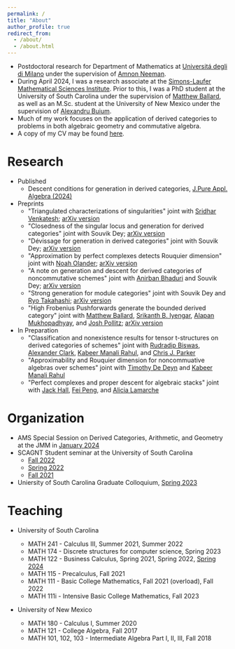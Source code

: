 ```yaml
---
permalink: /
title: "About"
author_profile: true
redirect_from: 
  - /about/
  - /about.html
---
```

- Postdoctoral research for Department of Mathematics at [Universitá degli di Milano](https://www.unimi.it/en) under the supervision of [Amnon Neeman](https://www.unimi.it/en/ugov/person/amnon-neeman).
- During April 2024, I was a research associate at the [Simons-Laufer Mathematical Sciences Institute](https://www.slmath.org/programs/356). Prior to this, I was a PhD student at the University of South Carolina under the supervision of [Matthew Ballard](https://www.matthewrobertballard.com), as well as an M.Sc. student at the University of New Mexico under the supervision of [Alexandru Buium](http://www.math.unm.edu/~buium). 
- Much of my work focuses on the application of derived categories to problems in both algebraic geometry and commutative algebra. 
- A copy of my CV may be found [here](/LankCV.pdf).

Research
==
- Published
  - Descent conditions for generation in derived categories, [J.Pure Appl. Algebra (2024)](https://doi.org/10.1016/j.jpaa.2024.107671)
- Preprints
  - "Triangulated characterizations of singularities" joint with [Sridhar Venkatesh](https://sites.google.com/view/sridhar-venkatesh); [arXiv version](https://arxiv.org/abs/2405.04389)
  - "Closedness of the singular locus and generation for derived categories" joint with Souvik Dey; [arXiv version](https://arxiv.org/abs/2403.19564)
  - "Dévissage for generation in derived categories" joint with Souvik Dey; [arXiv version](http://arxiv.org/abs/2401.13661)
  - "Approximation by perfect complexes detects Rouquier dimension" joint with [Noah Olander](https://noaholander.github.io/); [arXiv version](https://arxiv.org/abs/2401.10146)
  - "A note on generation and descent for derived categories of noncommutative schemes" joint with [Anirban Bhaduri](https://sc.edu/study/colleges_schools/artsandsciences/mathematics/our_people/directory/bhaduri_anirban.php) and Souvik Dey; [arXiv version](http://arxiv.org/abs/2312.02840)
  - "Strong generation for module categories" joint with Souvik Dey and [Ryo Takahashi](https://www.math.nagoya-u.ac.jp/~takahashi/); [arXiv version](https://arxiv.org/abs/2307.13675)
  - "High Frobenius Pushforwards generate the bounded derived category" joint with [Matthew Ballard](https://www.matthewrobertballard.com/), [Srikanth B. Iyengar](https://www.math.utah.edu/~iyengar/), [Alapan Mukhopadhyay](http://www-personal.umich.edu/~alapanm/), and [Josh Pollitz](https://www.joshpollitz.com/); [arXiv version](https://arxiv.org/abs/2303.18085)
 - In Preparation
   - "Classification and nonexistence results for tensor t-structures on derived categories of schemes" joint with [Rudradip Biswas](https://sites.google.com/view/rudradip-biswas/home), [Alexander Clark](https://sites.google.com/site/alexanderpclarkmath/), [Kabeer Manali Rahul](https://maths.anu.edu.au/people/kabeer-manali-rahul), and [Chris J. Parker](https://trr358.math.uni-bielefeld.de/people/view/756)
   - "Approximability and Rouquier dimension for noncommuative algebras over schemes" joint with [Timothy De Deyn](https://tdedeyn.github.io/) and [Kabeer Manali Rahul](https://maths.anu.edu.au/people/kabeer-manali-rahul)
   - "Perfect complexes and proper descent for algebraic stacks" joint with [Jack Hall](https://blogs.unimelb.edu.au/jack-hall/), [Fei Peng](https://algebraicgeometry.science.unimelb.edu.au/#tab171), and [Alicia Lamarche](https://alicialamarche.com/about)


Organization
===
- AMS Special Session on Derived Categories, Arithmetic, and Geometry at the JMM in [January 2024](https://www.jointmathematicsmeetings.org/meetings/national/jmm2024/2300_program_ss105.html#title)
- SCAGNT Student seminar at the University of South Carolina
  - [Fall 2022](https://www.scagnt.org/student_seminar/) 
  - [Spring 2022](https://www.scagnt.org/student_seminar/spring/2022/index.html)
  - [Fall 2021](https://www.scagnt.org/student_seminar/fall/2021/index.html)	
- Uniersity of South Carolina Graduate Colloquium, [Spring 2023](https://www.jonathanmichaelsmith.com/graduate-colloquium-spring-2023)
   
Teaching
==

- University of South Carolina
  - MATH 241 - Calculus III, Summer 2021, Summer 2022
  - MATH 174 - Discrete structures for computer science, Spring 2023
  - MATH 122 - Business Calculus, Spring 2021, Spring 2022, [Spring 2024](/teaching/USCMATH122S24/USCMATH122S24.html)
  - MATH 115 - Precalculus, Fall 2021
  - MATH 111 - Basic College Mathematics, Fall 2021 (overload), Fall 2022
  - MATH 111i - Intensive Basic College Mathematics, Fall 2023

- University of New Mexico
  - MATH 180 - Calculus I, Summer 2020
  - MATH 121 - College Algebra, Fall 2017
  - MATH 101, 102, 103 - Intermediate Algebra Part I, II, III, Fall 2018
